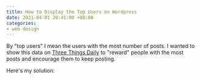 ```yaml
---
title: How to Display the Top Users on Wordpress
date: 2021-04-01 20:41:00 +08:00
categories:
- web design
---
```


By "top users" I mean the users with the most number of posts. I wanted to show this data on [Three Things Daily](http://threethingsdaily.xyz) to "reward" people with the most posts and encourage them to keep posting.

Here's my solution: